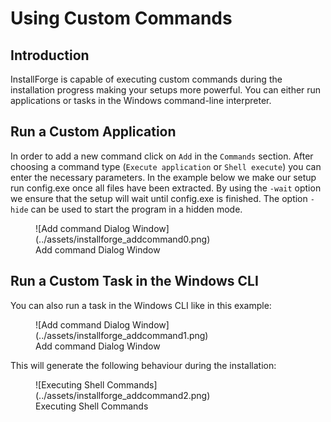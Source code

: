 # Using Custom Commands

## Introduction

InstallForge is capable of executing custom commands during the installation progress making your setups more powerful.
You can either run applications or tasks in the Windows command-line interpreter.

## Run a Custom Application

In order to add a new command click on `Add` in the `Commands` section. After choosing a command type (`Execute
application` or `Shell execute`) you can enter the necessary parameters. In the example below we make our setup run
config.exe once all files have been extracted. By using the `-wait` option we ensure that the setup will wait until
config.exe is finished. The option `-hide` can be used to start the program in a hidden mode.

<figure markdown>
  ![Add command Dialog Window](../assets/installforge_addcommand0.png)
  <figcaption>Add command Dialog Window</figcaption>
</figure>

## Run a Custom Task in the Windows CLI
You can also run a task in the Windows CLI like in this example:

<figure markdown>
  ![Add command Dialog Window](../assets/installforge_addcommand1.png)
  <figcaption>Add command Dialog Window</figcaption>
</figure>

This will generate the following behaviour during the installation:

<figure markdown>
  ![Executing Shell Commands](../assets/installforge_addcommand2.png)
  <figcaption>Executing Shell Commands</figcaption>
</figure>
